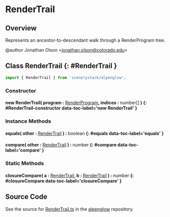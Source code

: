 # RenderTrail

## Overview

Represents an ancestor-to-descendant walk through a RenderProgram tree.

@author Jonathan Olson &lt;jonathan.olson@colorado.edu&gt;

## Class RenderTrail {: #RenderTrail }


```js
import { RenderTrail } from 'scenerystack/alpenglow';
```
### Constructor

#### new RenderTrail( program : <span style="font-weight: 400;">[RenderProgram](../alpenglow/RenderProgram.md)</span>, indices : <span style="font-weight: 400;"><span style="color: hsla(calc(var(--md-hue) + 180deg),80%,40%,1);">number</span>[]</span> ) {: #RenderTrail-constructor data-toc-label='new RenderTrail' }

### Instance Methods

#### equals( other : <span style="font-weight: 400;">[RenderTrail](../alpenglow/RenderTrail.md)</span> ) : <span style="font-weight: 400;"><span style="color: hsla(calc(var(--md-hue) + 180deg),80%,40%,1);">boolean</span></span> {: #equals data-toc-label='equals' }

#### compare( other : <span style="font-weight: 400;">[RenderTrail](../alpenglow/RenderTrail.md)</span> ) : <span style="font-weight: 400;"><span style="color: hsla(calc(var(--md-hue) + 180deg),80%,40%,1);">number</span></span> {: #compare data-toc-label='compare' }

### Static Methods

#### closureCompare( a : <span style="font-weight: 400;">[RenderTrail](../alpenglow/RenderTrail.md)</span>, b : <span style="font-weight: 400;">[RenderTrail](../alpenglow/RenderTrail.md)</span> ) : <span style="font-weight: 400;"><span style="color: hsla(calc(var(--md-hue) + 180deg),80%,40%,1);">number</span></span> {: #closureCompare data-toc-label='closureCompare' }



## Source Code

See the source for [RenderTrail.ts](https://github.com/phetsims/alpenglow/blob/main/js/render-program/RenderTrail.ts) in the [alpenglow](https://github.com/phetsims/alpenglow) repository.
